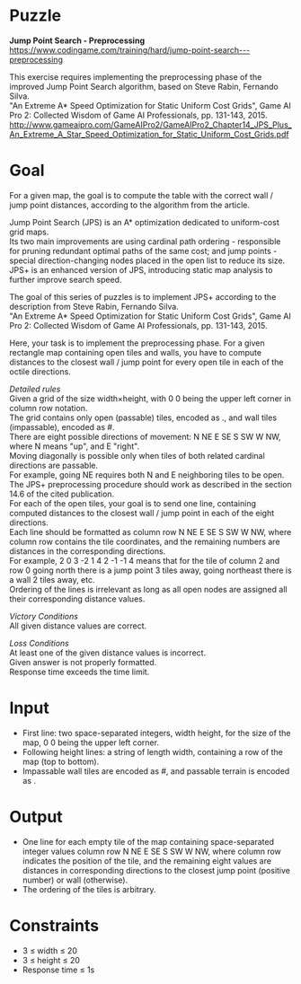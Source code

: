 # Puzzle
**Jump Point Search - Preprocessing** https://www.codingame.com/training/hard/jump-point-search---preprocessing

This exercise requires implementing the preprocessing phase of the improved Jump Point Search algorithm, based on Steve Rabin, Fernando Silva.  
"An Extreme A* Speed Optimization for Static Uniform Cost Grids", Game AI Pro 2: Collected Wisdom of Game AI Professionals, pp. 131-143, 2015.  
http://www.gameaipro.com/GameAIPro2/GameAIPro2_Chapter14_JPS_Plus_An_Extreme_A_Star_Speed_Optimization_for_Static_Uniform_Cost_Grids.pdf

# Goal

For a given map, the goal is to compute the table with the correct wall / jump point distances, according to the algorithm from the article.

Jump Point Search (JPS) is an A* optimization dedicated to uniform-cost grid maps.  
Its two main improvements are using cardinal path ordering - responsible for pruning redundant optimal paths of the same cost; and jump points - special direction-changing nodes placed in the open list to reduce its size.  
JPS+ is an enhanced version of JPS, introducing static map analysis to further improve search speed.

The goal of this series of puzzles is to implement JPS+ according to the description from Steve Rabin, Fernando Silva.  
"An Extreme A* Speed Optimization for Static Uniform Cost Grids", Game AI Pro 2: Collected Wisdom of Game AI Professionals, pp. 131-143, 2015. 

Here, your task is to implement the preprocessing phase. For a given rectangle map containing open tiles and walls, you have to compute distances to the closest wall / jump point for every open tile in each of the octile directions.

*Detailed rules*  
Given a grid of the size width×height, with 0 0 being the upper left corner in column row notation.  
The grid contains only open (passable) tiles, encoded as ., and wall tiles (impassable), encoded as #.  
There are eight possible directions of movement: N NE E SE S SW W NW, where N means "up", and E "right".  
Moving diagonally is possible only when tiles of both related cardinal directions are passable.  
For example, going NE requires both N and E neighboring tiles to be open.  
The JPS+ preprocessing procedure should work as described in the section 14.6 of the cited publication.  
For each of the open tiles, your goal is to send one line, containing computed distances to the closest wall / jump point in each of the eight directions.  
Each line should be formatted as column row N NE E SE S SW W NW, where column row contains the tile coordinates, and the remaining numbers are distances in the corresponding directions.  
For example, 2 0 3 -2 1 4 2 -1 -1 4 means that for the tile of column 2 and row 0 going north there is a jump point 3 tiles away, going northeast there is a wall 2 tiles away, etc.  
Ordering of the lines is irrelevant as long as all open nodes are assigned all their corresponding distance values.  

*Victory Conditions*  
All given distance values are correct. 

*Loss Conditions*  
At least one of the given distance values is incorrect.  
Given answer is not properly formatted.  
Response time exceeds the time limit.  


# Input
* First line: two space-separated integers, width height, for the size of the map, 0 0 being the upper left corner.
* Following height lines: a string of length width, containing a row of the map (top to bottom). 
* Impassable wall tiles are encoded as #, and passable terrain is encoded as .

# Output
* One line for each empty tile of the map containing space-separated integer values column row N NE E SE S SW W NW, where column row indicates the position of the tile, and the remaining eight values are distances in corresponding directions to the closest jump point (positive number) or wall (otherwise).  
* The ordering of the tiles is arbitrary.

# Constraints
* 3 ≤ width ≤ 20
* 3 ≤ height ≤ 20
* Response time ≤ 1s
